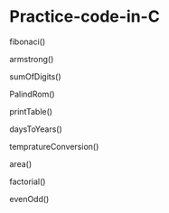 # Practice-code-in-C

fibonaci()

armstrong()

sumOfDigits()

PalindRom()

printTable()

daysToYears()

tempratureConversion()

area()

factorial()

evenOdd()

